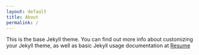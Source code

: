 ```yaml
---
layout: default
title: About
permalink: /
---
```


This is the base Jekyll theme. You can find out more info about customizing your Jekyll theme, as well as basic Jekyll usage documentation at [Resume](resume)
